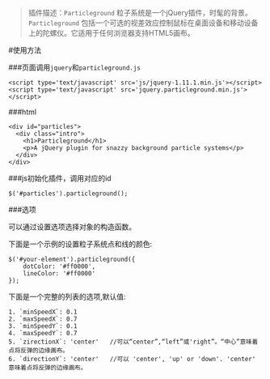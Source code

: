 > 插件描述：`Particleground` 粒子系统是一个jQuery插件，时髦的背景。 `Particleground` 包括一个可选的视差效应控制鼠标在桌面设备和移动设备上的陀螺仪。它适用于任何浏览器支持HTML5画布。

#使用方法

###页面调用`jquery`和`particleground.js`
	
	<script type='text/javascript' src='js/jquery-1.11.1.min.js'></script>
	<script type='text/javascript' src='jquery.particleground.min.js'></script>

###html

	<div id="particles">
	  <div class="intro">
	    <h1>Particleground</h1>
	    <p>A jQuery plugin for snazzy background particle systems</p>
	  </div>
	</div>


###js初始化插件，调用对应的id

	$('#particles').particleground();


###选项

可以通过设置选项选择对象的构造函数。

下面是一个示例的设置粒子系统点和线的颜色:

	$('#your-element').particleground({
	    dotColor: '#ff0000',
	    lineColor: '#ff0000'
	});


下面是一个完整的列表的选项,默认值:

	1. `minSpeedX`: 0.1
	2. `maxSpeedX`: 0.7
	3. `minSpeedY`: 0.1
	4. `maxSpeedY`: 0.7
	5. `zirectionX`: 'center'	//可以“center”,“left”或'right”。“中心”意味着点将反弹的边缘画布。
	6. `directionY`: 'center'	//可以 'center', 'up' or 'down'. 'center' 意味着点将反弹的边缘画布。